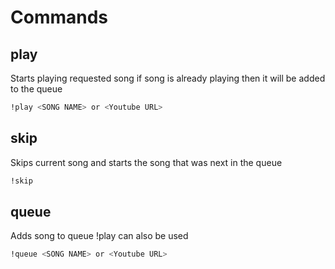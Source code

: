 # Commands

## play 
Starts playing requested song if song is already playing then it will be added to the queue
```bash
!play <SONG NAME> or <Youtube URL> 
```
## skip
Skips current song and starts the song that was next in the queue
```bash
!skip 
```
## queue
Adds song to queue !play can also be used
```bash
!queue <SONG NAME> or <Youtube URL> 
```

